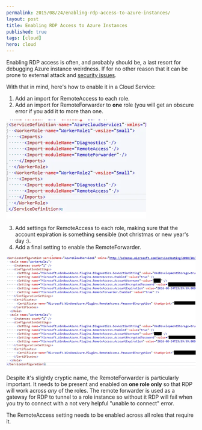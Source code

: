 ```yaml
---
permalink: 2015/08/24/enabling-rdp-access-to-azure-instances/
layout: post
title: Enabling RDP Access to Azure Instances
published: true
tags: [cloud]
hero: cloud
---
```


Enabling RDP access is often, and probably should be, a last resort for debugging Azure
instance weirdness. If for no other reason that it can be prone to external attack and
[security issues](https://technet.microsoft.com/en-us/library/security/ms15-067.aspx).

With that in mind, here's how to enable it in a Cloud Service:

1. Add an import for RemoteAccess to each role.
2. Add an import for RemoteForwarder to **one** role (you will get an obscure error if you
   add it to more than one.

![cloud service def](/img/posts/enabling-rdp-access-to-azure-instances/cloud-service-def.webp "cloud service definition")

3. Add settings for RemoteAccess to each role, making sure that the account expiration is
   something sensible (not christmas or new year's day :).
4. Add a final setting to enable the RemoteForwarder.

![cloud service cfg](/img/posts/enabling-rdp-access-to-azure-instances/cloud-service-cfg.webp "cloud service config")

Despite it's slightly cryptic name, the RemoteForwarder is particularly important. It needs to be present and
enabled on **one role only** so that RDP will work across _any_ of the roles. The remote forwarder is used as a
gateway for RDP to tunnel to a role instance so without it RDP will fail when you try to connect with a not very
helpful "unable to connect" error.

The RemoteAccess setting needs to be enabled across all roles that require it.
